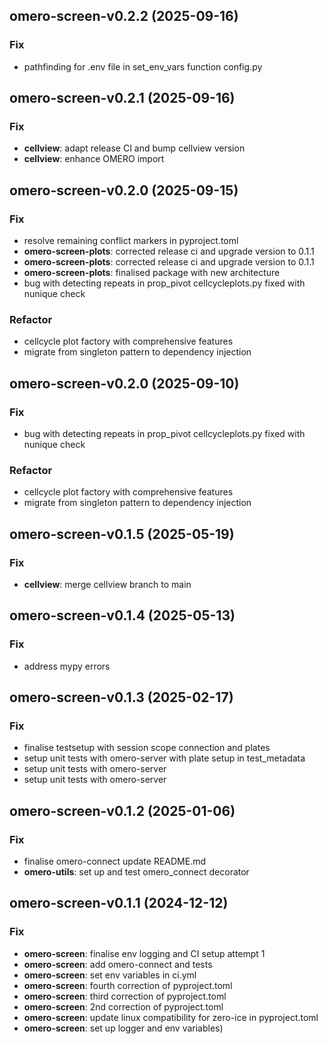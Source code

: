 ## omero-screen-v0.2.2 (2025-09-16)

### Fix

- pathfinding for .env file in set_env_vars function config.py

## omero-screen-v0.2.1 (2025-09-16)

### Fix

- **cellview**: adapt release CI and bump cellview version
- **cellview**: enhance OMERO import

## omero-screen-v0.2.0 (2025-09-15)

### Fix

- resolve remaining conflict markers in pyproject.toml
- **omero-screen-plots**: corrected release ci and upgrade version to 0.1.1
- **omero-screen-plots**: corrected release ci and upgrade version to 0.1.1
- **omero-screen-plots**: finalised package with new architecture
- bug with detecting repeats in prop_pivot cellcycleplots.py fixed with nunique check

### Refactor

- cellcycle plot factory with comprehensive features
- migrate from singleton pattern to dependency injection

## omero-screen-v0.2.0 (2025-09-10)

### Fix

- bug with detecting repeats in prop_pivot cellcycleplots.py fixed with nunique check

### Refactor

- cellcycle plot factory with comprehensive features
- migrate from singleton pattern to dependency injection

## omero-screen-v0.1.5 (2025-05-19)

### Fix

- **cellview**: merge cellview branch to main

## omero-screen-v0.1.4 (2025-05-13)

### Fix

- address mypy errors

## omero-screen-v0.1.3 (2025-02-17)

### Fix

- finalise testsetup with session scope connection and plates
- setup unit tests with omero-server with plate setup in test_metadata
- setup unit tests with omero-server
- setup unit tests with omero-server

## omero-screen-v0.1.2 (2025-01-06)

### Fix

- finalise omero-connect update README.md
- **omero-utils**: set up and test omero_connect decorator

## omero-screen-v0.1.1 (2024-12-12)

### Fix

- **omero-screen**: finalise env logging and CI setup attempt 1
- **omero-screen**: add omero-connect and tests
- **omero-screen**: set env variables in ci.yml
- **omero-screen**: fourth correction of pyproject.toml
- **omero-screen**: third correction of pyproject.toml
- **omero-screen**: 2nd correction of pyproject.toml
- **omero-screen**: update linux compatibility for zero-ice in pyproject.toml
- **omero-screen**: set up logger and env variables)
